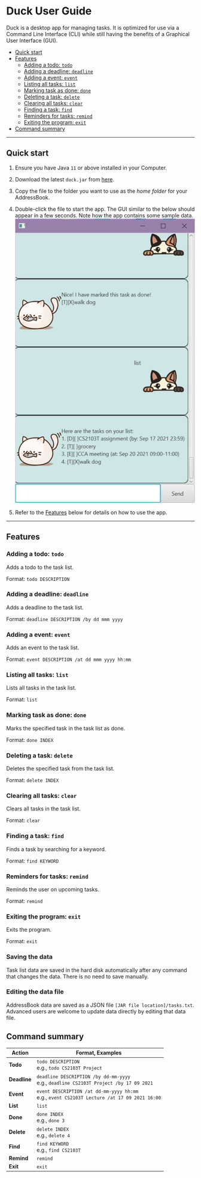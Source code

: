 # Duck User Guide

Duck is a desktop app for managing tasks. It is optimized for use via a Command Line Interface (CLI) while still 
having the benefits of a Graphical User Interface (GUI).

- [Quick start](#quick-start)
- [Features](#features)
    - [Adding a todo: `todo`](#adding-a-todo-todo)
    - [Adding a deadline: `deadline`](#adding-a-deadline-deadline)
    - [Adding a event: `event`](#adding-a-event-event)
    - [Listing all tasks: `list`](#listing-all-tasks-list)
    - [Marking task as done: `done`](#marking-task-as-done-done)
    - [Deleting a task: `delete`](#deleting-a-task-delete)
    - [Clearing all tasks: `clear`](#clearing-all-tasks-clear)
    - [Finding a task: `find`](#finding-a-task-find)
    - [Reminders for tasks: `remind`](#reminders-for-tasks-remind)
    - [Exiting the program: `exit`](#exiting-the-program-exit)
- [Command summary](#command-summary)

--------------------------------------------------------------------------------------------------------------------

## Quick start

1. Ensure you have Java `11` or above installed in your Computer.

1. Download the latest `duck.jar` from [here](https://github.com/ryanpeh/ip/releases).

1. Copy the file to the folder you want to use as the _home folder_ for your AddressBook.

1. Double-click the file to start the app. The GUI similar to the below should appear in a few seconds. Note how the app contains some sample data.<br>
   ![Ui](Ui.png)

1. Refer to the [Features](#features) below for details on how to use the app.

--------------------------------------------------------------------------------------------------------------------

## Features

### Adding a todo: `todo`

Adds a todo to the task list.

Format: `todo DESCRIPTION`

### Adding a deadline: `deadline`

Adds a deadline to the task list.

Format: `deadline DESCRIPTION /by dd mmm yyyy`

### Adding a event: `event`

Adds an event to the task list.

Format: `event DESCRIPTION /at dd mmm yyyy hh:mm`

### Listing all tasks: `list`

Lists all tasks in the task list.

Format: `list`

### Marking task as done: `done`

Marks the specified task in the task list as done.

Format: `done INDEX`

### Deleting a task: `delete`

Deletes the specified task from the task list.

Format: `delete INDEX`

### Clearing all tasks: `clear`

Clears all tasks in the task list.

Format: `clear`

### Finding a task: `find`

Finds a task by searching for a keyword.

Format: `find KEYWORD`

### Reminders for tasks: `remind`

Reminds the user on upcoming tasks.

Format: `remind`

### Exiting the program: `exit`

Exits the program.

Format: `exit`

### Saving the data

Task list data are saved in the hard disk automatically after any command that changes the data. There is no need to save manually.

### Editing the data file

AddressBook data are saved as a JSON file `[JAR file location]/tasks.txt`. Advanced users are welcome to update data directly by editing that data file.

## Command summary

Action | Format, Examples
--------|------------------
**Todo** | `todo DESCRIPTION` <br> e.g., `todo CS2103T Project`
**Deadline** | `deadline DESCRIPTION /by dd-mm-yyyy` <br> e.g., `deadline CS2103T Project /by 17 09 2021`
**Event** | `event DESCRIPTION /at dd-mm-yyyy hh:mm` <br> e.g., `event CS2103T Lecture /at 17 09 2021 16:00`
**List** | `list`
**Done** | `done INDEX` <br> e.g., `done 3`
**Delete** | `delete INDEX` <br> e.g., `delete 4`
**Find** | `find KEYWORD` <br> e.g., `find CS2103T`
**Remind** | `remind`
**Exit** | `exit`
